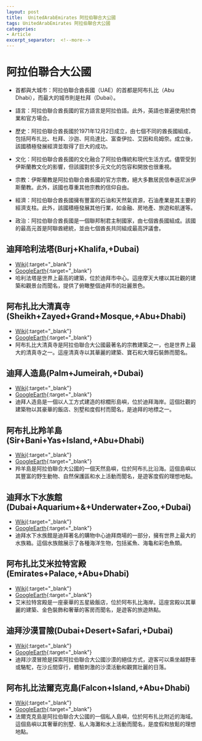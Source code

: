 ```yaml
---
layout: post
title:  UnitedArabEmirates 阿拉伯聯合大公國
tags: UnitedArabEmirates 阿拉伯聯合大公國 
categories:
- Article
excerpt_separator:  <!--more-->
---
```

# 阿拉伯聯合大公國
- 首都與大城市：阿拉伯聯合酋長國（UAE）的首都是阿布扎比（Abu Dhabi），而最大的城市則是杜拜（Dubai）。

- 語言：阿拉伯聯合酋長國的官方語言是阿拉伯語。此外，英語也普遍使用於商業和官方場合。

- 歷史：阿拉伯聯合酋長國於1971年12月2日成立，由七個不同的酋長國組成，包括阿布扎比、杜拜、沙迦、阿烏達比、富查伊拉、艾因和烏姆奈。成立後，該國積極發展經濟並取得了巨大的成功。

- 文化：阿拉伯聯合酋長國的文化融合了阿拉伯傳統和現代生活方式。儘管受到伊斯蘭教文化的影響，但該國對於多元文化的包容和開放也很重視。

- 宗教：伊斯蘭教是阿拉伯聯合酋長國的官方宗教，絕大多數居民信奉遜尼派伊斯蘭教。此外，該國也尊重其他宗教的信仰自由。

- 經濟：阿拉伯聯合酋長國擁有豐富的石油和天然氣資源，石油產業是其主要的經濟支柱。此外，該國積極發展其他行業，如金融、房地產、旅遊和航運等。

- 政治：阿拉伯聯合酋長國是一個聯邦制君主制國家，由七個酋長國組成。該國的最高元首是阿聯酋總統，並由七個酋長共同組成最高評議會。
## 迪拜哈利法塔(Burj+Khalifa,+Dubai)
- [Wiki](https://zh.wikipedia.org/w/index.php?search=Burj+Khalifa,+Dubai "Wiki"){:target="_blank"} 
- [GoogleEarth](https://earth.google.com/web/search/Burj+Khalifa,+Dubai "GoogleEarth"){:target="_blank"} 
- 哈利法塔是世界上最高的建築，位於迪拜市中心。這座摩天大樓以其壯觀的建築和觀景台而聞名，提供了俯瞰整個迪拜市的壯麗景色。

## 阿布扎比大清真寺(Sheikh+Zayed+Grand+Mosque,+Abu+Dhabi)
- [Wiki](https://zh.wikipedia.org/w/index.php?search=Sheikh+Zayed+Grand+Mosque,+Abu+Dhabi "Wiki"){:target="_blank"} 
- [GoogleEarth](https://earth.google.com/web/search/Sheikh+Zayed+Grand+Mosque,+Abu+Dhabi "GoogleEarth"){:target="_blank"} 
- 阿布扎比大清真寺是阿拉伯聯合大公國最著名的宗教建築之一，也是世界上最大的清真寺之一。這座清真寺以其華麗的建築、寶石和大理石裝飾而聞名。

## 迪拜人造島(Palm+Jumeirah,+Dubai)
- [Wiki](https://zh.wikipedia.org/w/index.php?search=Palm+Jumeirah,+Dubai "Wiki"){:target="_blank"} 
- [GoogleEarth](https://earth.google.com/web/search/Palm+Jumeirah,+Dubai "GoogleEarth"){:target="_blank"} 
- 迪拜人造島是一個以人工方式建造的棕櫚形島嶼，位於迪拜海岸。這個壯觀的建築物以其豪華的飯店、別墅和度假村而聞名，是迪拜的地標之一。

## 阿布扎比羚羊島(Sir+Bani+Yas+Island,+Abu+Dhabi)
- [Wiki](https://zh.wikipedia.org/w/index.php?search=Sir+Bani+Yas+Island,+Abu+Dhabi "Wiki"){:target="_blank"} 
- [GoogleEarth](https://earth.google.com/web/search/Sir+Bani+Yas+Island,+Abu+Dhabi "GoogleEarth"){:target="_blank"} 
- 羚羊島是阿拉伯聯合大公國的一個天然島嶼，位於阿布扎比沿海。這個島嶼以其豐富的野生動物、自然保護區和水上活動而聞名，是遊客度假的理想地點。

## 迪拜水下水族館(Dubai+Aquarium+&+Underwater+Zoo,+Dubai)
- [Wiki](https://zh.wikipedia.org/w/index.php?search=Dubai+Aquarium+&+Underwater+Zoo,+Dubai "Wiki"){:target="_blank"} 
- [GoogleEarth](https://earth.google.com/web/search/Dubai+Aquarium+&+Underwater+Zoo,+Dubai "GoogleEarth"){:target="_blank"} 
- 迪拜水下水族館是迪拜著名的購物中心迪拜商場的一部分，擁有世界上最大的水族箱。這個水族館展示了各種海洋生物，包括鯊魚、海龜和彩色魚類。

## 阿布扎比艾米拉特宮殿(Emirates+Palace,+Abu+Dhabi)
- [Wiki](https://zh.wikipedia.org/w/index.php?search=Emirates+Palace,+Abu+Dhabi "Wiki"){:target="_blank"} 
- [GoogleEarth](https://earth.google.com/web/search/Emirates+Palace,+Abu+Dhabi "GoogleEarth"){:target="_blank"} 
- 艾米拉特宮殿是一座豪華的五星級飯店，位於阿布扎比海岸。這座宮殿以其華麗的建築、金色裝飾和奢華的客房而聞名，是遊客的旅遊熱點。

## 迪拜沙漠冒險(Dubai+Desert+Safari,+Dubai)
- [Wiki](https://zh.wikipedia.org/w/index.php?search=Dubai+Desert+Safari,+Dubai "Wiki"){:target="_blank"} 
- [GoogleEarth](https://earth.google.com/web/search/Dubai+Desert+Safari,+Dubai "GoogleEarth"){:target="_blank"} 
- 迪拜沙漠冒險是探索阿拉伯聯合大公國沙漠的絕佳方式，遊客可以乘坐越野車或駱駝，在沙丘間穿行，體驗刺激的沙漠活動和觀賞壯麗的日落。

## 阿布扎比法爾克克島(Falcon+Island,+Abu+Dhabi)
- [Wiki](https://zh.wikipedia.org/w/index.php?search=Falcon+Island,+Abu+Dhabi "Wiki"){:target="_blank"} 
- [GoogleEarth](https://earth.google.com/web/search/Falcon+Island,+Abu+Dhabi "GoogleEarth"){:target="_blank"} 
- 法爾克克島是阿拉伯聯合大公國的一個私人島嶼，位於阿布扎比附近的海域。這個島嶼以其奢華的別墅、私人海灘和水上活動而聞名，是度假和放鬆的理想地點。

